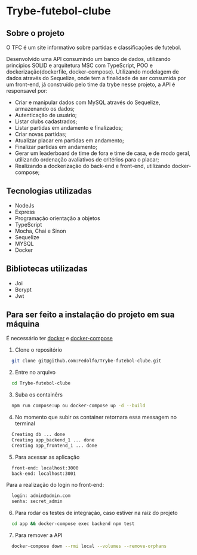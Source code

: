 # Trybe-futebol-clube


## Sobre o projeto

O TFC é um site informativo sobre partidas e classificações de futebol.

Desenvolvido uma API consumindo um banco de dados, utilizando principios SOLID e arquitetura MSC com TypeScript, POO e dockerização(dockerfile, docker-compose). Utilizando modelagem de dados através do Sequelize, onde tem a finalidade de ser consumida por um front-end, já construído pelo time da trybe nesse projeto, a API é responsavel por:

* Criar e manipular dados com MySQL através do Sequelize, armazenando os dados;
* Autenticação de usuário;
* Listar clubs cadastrados;
* Listar partidas em andamento e finalizados;
* Criar novas partidas;
* Atualizar placar em partidas em andamento;
* Finalizar partidas em andamento;
* Gerar um leaderboard de time de fora e time de casa, e de modo geral, utilizando ordenação avaliativos de critérios para o placar;
* Realizando a dockerização do back-end e front-end, utilizando docker-compose;

## Tecnologias utilizadas

* NodeJs
* Express
* Programação orientação a objetos
* TypeScript
* Mocha, Chai e Sinon
* Sequelize
* MYSQL
* Docker

## Bibliotecas utilizadas

* Joi
* Bcrypt
* Jwt

## Para ser feito a instalação do projeto em sua máquina

É necessário ter [docker](https://docs.docker.com/get-docker/) e [docker-compose](https://docs.docker.com/compose/install/)

1. Clone o repositório
```bash
  git clone git@github.com:Fedolfo/Trybe-futebol-clube.git
```
2. Entre no arquivo
```bash
  cd Trybe-futebol-clube
```
3. Suba os containêrs
```bash
  npm run compose:up ou docker-compose up -d --build
```
4. No momento que subir os container retornara essa messagem no terminal
```bash
  Creating db ... done
  Creating app_backend_1 ... done
  Creating app_frontend_1 ... done
```
5. Para acessar as aplicação
```bash
  front-end: localhost:3000
  back-end: localhost:3001
```
  Para a realização do login no front-end:
```bash
  login: admin@admin.com
  senha: secret_admin
```
6. Para rodar os testes de integração, caso estiver na raiz do projeto
```bash
  cd app && docker-compose exec backend npm test
```
7. Para remover a API
```bash
  docker-compose down --rmi local --volumes --remove-orphans
```
